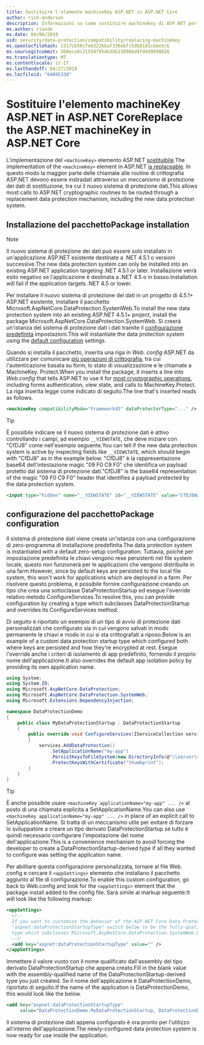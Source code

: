 ```yaml
---
title: Sostituire l'elemento machineKey ASP.NET in ASP.NET Core
author: rick-anderson
description: Informazioni su come sostituire machineKey di ASP.NET per consentire l'uso di un sistema di protezione dati nuovi e più sicuro.
ms.author: riande
ms.date: 04/06/2019
uid: security/data-protection/compatibility/replacing-machinekey
ms.openlocfilehash: 2317cb50cfe63226baf336ebfc5d681d1cebe5c6
ms.sourcegitcommit: 5b0eca8c21550f95de3bb21096bd4fd4d9098026
ms.translationtype: MT
ms.contentlocale: it-IT
ms.lasthandoff: 04/27/2019
ms.locfileid: "64895338"
---
```

# <a name="replace-the-aspnet-machinekey-in-aspnet-core"></a><span data-ttu-id="d0f9a-103">Sostituire l'elemento machineKey ASP.NET in ASP.NET Core</span><span class="sxs-lookup"><span data-stu-id="d0f9a-103">Replace the ASP.NET machineKey in ASP.NET Core</span></span>

<a name="compatibility-replacing-machinekey"></a>

<span data-ttu-id="d0f9a-104">L'implementazione del `<machineKey>` elemento ASP.NET [sostituibile](https://blogs.msdn.microsoft.com/webdev/2012/10/23/cryptographic-improvements-in-asp-net-4-5-pt-2/).</span><span class="sxs-lookup"><span data-stu-id="d0f9a-104">The implementation of the `<machineKey>` element in ASP.NET [is replaceable](https://blogs.msdn.microsoft.com/webdev/2012/10/23/cryptographic-improvements-in-asp-net-4-5-pt-2/).</span></span> <span data-ttu-id="d0f9a-105">In questo modo la maggior parte delle chiamate alle routine di crittografia ASP.NET devono essere instradati attraverso un meccanismo di protezione dei dati di sostituzione, tra cui il nuovo sistema di protezione dati.</span><span class="sxs-lookup"><span data-stu-id="d0f9a-105">This allows most calls to ASP.NET cryptographic routines to be routed through a replacement data protection mechanism, including the new data protection system.</span></span>

## <a name="package-installation"></a><span data-ttu-id="d0f9a-106">Installazione del pacchetto</span><span class="sxs-lookup"><span data-stu-id="d0f9a-106">Package installation</span></span>

> [!NOTE]
> <span data-ttu-id="d0f9a-107">Il nuovo sistema di protezione dei dati può essere solo installato in un'applicazione ASP.NET esistente destinate a .NET 4.5.1 o versioni successive.</span><span class="sxs-lookup"><span data-stu-id="d0f9a-107">The new data protection system can only be installed into an existing ASP.NET application targeting .NET 4.5.1 or later.</span></span> <span data-ttu-id="d0f9a-108">Installazione verrà esito negativo se l'applicazione è destinata a .NET 4.5 o in basso.</span><span class="sxs-lookup"><span data-stu-id="d0f9a-108">Installation will fail if the application targets .NET 4.5 or lower.</span></span>

<span data-ttu-id="d0f9a-109">Per installare il nuovo sistema di protezione dei dati in un progetto di 4.5.1+ ASP.NET esistente, installare il pacchetto Microsoft.AspNetCore.DataProtection.SystemWeb.</span><span class="sxs-lookup"><span data-stu-id="d0f9a-109">To install the new data protection system into an existing ASP.NET 4.5.1+ project, install the package Microsoft.AspNetCore.DataProtection.SystemWeb.</span></span> <span data-ttu-id="d0f9a-110">Si creerà un'istanza del sistema di protezione dati i dati tramite il [configurazione predefinita](xref:security/data-protection/configuration/default-settings) impostazioni.</span><span class="sxs-lookup"><span data-stu-id="d0f9a-110">This will instantiate the data protection system using the [default configuration](xref:security/data-protection/configuration/default-settings) settings.</span></span>

<span data-ttu-id="d0f9a-111">Quando si installa il pacchetto, inserita una riga in *Web. config* ASP.NET da utilizzare per comunicare [più operazioni di crittografia](https://blogs.msdn.microsoft.com/webdev/2012/10/23/cryptographic-improvements-in-asp-net-4-5-pt-2/), tra cui l'autenticazione basata su form, lo stato di visualizzazione e le chiamate a MachineKey. Protect.</span><span class="sxs-lookup"><span data-stu-id="d0f9a-111">When you install the package, it inserts a line into *Web.config* that tells ASP.NET to use it for [most cryptographic operations](https://blogs.msdn.microsoft.com/webdev/2012/10/23/cryptographic-improvements-in-asp-net-4-5-pt-2/), including forms authentication, view state, and calls to MachineKey.Protect.</span></span> <span data-ttu-id="d0f9a-112">La riga inserita legge come indicato di seguito.</span><span class="sxs-lookup"><span data-stu-id="d0f9a-112">The line that's inserted reads as follows.</span></span>

```xml
<machineKey compatibilityMode="Framework45" dataProtectorType="..." />
```

>[!TIP]
> <span data-ttu-id="d0f9a-113">È possibile indicare se il nuovo sistema di protezione dati è attivo controllando i campi, ad esempio `__VIEWSTATE`, che deve iniziare con "CfDJ8" come nell'esempio seguente.</span><span class="sxs-lookup"><span data-stu-id="d0f9a-113">You can tell if the new data protection system is active by inspecting fields like `__VIEWSTATE`, which should begin with "CfDJ8" as in the example below.</span></span> <span data-ttu-id="d0f9a-114">"CfDJ8" è la rappresentazione base64 dell'intestazione magic "09 F0 C9 F0" che identifica un payload protetto dal sistema di protezione dati.</span><span class="sxs-lookup"><span data-stu-id="d0f9a-114">"CfDJ8" is the base64 representation of the magic "09 F0 C9 F0" header that identifies a payload protected by the data protection system.</span></span>

```html
<input type="hidden" name="__VIEWSTATE" id="__VIEWSTATE" value="CfDJ8AWPr2EQPTBGs3L2GCZOpk...">
```

## <a name="package-configuration"></a><span data-ttu-id="d0f9a-115">configurazione del pacchetto</span><span class="sxs-lookup"><span data-stu-id="d0f9a-115">Package configuration</span></span>

<span data-ttu-id="d0f9a-116">Il sistema di protezione dati viene creata un'istanza con una configurazione di zero-programma di installazione predefinita.</span><span class="sxs-lookup"><span data-stu-id="d0f9a-116">The data protection system is instantiated with a default zero-setup configuration.</span></span> <span data-ttu-id="d0f9a-117">Tuttavia, poiché per impostazione predefinita le chiavi vengono rese persistenti nel file system locale, questo non funzionerà per le applicazioni che vengono distribuite in una farm.</span><span class="sxs-lookup"><span data-stu-id="d0f9a-117">However, since by default keys are persisted to the local file system, this won't work for applications which are deployed in a farm.</span></span> <span data-ttu-id="d0f9a-118">Per risolvere questo problema, è possibile fornire configurazione creando un tipo che crea una sottoclasse DataProtectionStartup ed esegue l'override relativo metodo ConfigureServices.</span><span class="sxs-lookup"><span data-stu-id="d0f9a-118">To resolve this, you can provide configuration by creating a type which subclasses DataProtectionStartup and overrides its ConfigureServices method.</span></span>

<span data-ttu-id="d0f9a-119">Di seguito è riportato un esempio di un tipo di avvio di protezione dati personalizzati che configurato sia in cui vengono salvati in modo permanente le chiavi e modo in cui si sta crittografati a riposo.</span><span class="sxs-lookup"><span data-stu-id="d0f9a-119">Below is an example of a custom data protection startup type which configured both where keys are persisted and how they're encrypted at rest.</span></span> <span data-ttu-id="d0f9a-120">Esegue l'override anche i criteri di isolamento di app predefinito, fornendo il proprio nome dell'applicazione.</span><span class="sxs-lookup"><span data-stu-id="d0f9a-120">It also overrides the default app isolation policy by providing its own application name.</span></span>

```csharp
using System;
using System.IO;
using Microsoft.AspNetCore.DataProtection;
using Microsoft.AspNetCore.DataProtection.SystemWeb;
using Microsoft.Extensions.DependencyInjection;

namespace DataProtectionDemo
{
    public class MyDataProtectionStartup : DataProtectionStartup
    {
        public override void ConfigureServices(IServiceCollection services)
        {
            services.AddDataProtection()
                .SetApplicationName("my-app")
                .PersistKeysToFileSystem(new DirectoryInfo(@"\\server\share\myapp-keys\"))
                .ProtectKeysWithCertificate("thumbprint");
        }
    }
}
```

>[!TIP]
> <span data-ttu-id="d0f9a-121">È anche possibile usare `<machineKey applicationName="my-app" ... />` al posto di una chiamata esplicita a SetApplicationName.</span><span class="sxs-lookup"><span data-stu-id="d0f9a-121">You can also use `<machineKey applicationName="my-app" ... />` in place of an explicit call to SetApplicationName.</span></span> <span data-ttu-id="d0f9a-122">Si tratta di un meccanismo utile per evitare di forzare lo sviluppatore a creare un tipo derivato DataProtectionStartup se tutto è quindi necessario configurare l'impostazione del nome dell'applicazione.</span><span class="sxs-lookup"><span data-stu-id="d0f9a-122">This is a convenience mechanism to avoid forcing the developer to create a DataProtectionStartup-derived type if all they wanted to configure was setting the application name.</span></span>

<span data-ttu-id="d0f9a-123">Per abilitare questa configurazione personalizzata, tornare al file Web. config e cercare il `<appSettings>` elemento che installano il pacchetto aggiunto al file di configurazione.</span><span class="sxs-lookup"><span data-stu-id="d0f9a-123">To enable this custom configuration, go back to Web.config and look for the `<appSettings>` element that the package install added to the config file.</span></span> <span data-ttu-id="d0f9a-124">Sarà simile al markup seguente:</span><span class="sxs-lookup"><span data-stu-id="d0f9a-124">It will look like the following markup:</span></span>

```xml
<appSettings>
  <!--
  If you want to customize the behavior of the ASP.NET Core Data Protection stack, set the
  "aspnet:dataProtectionStartupType" switch below to be the fully-qualified name of a
  type which subclasses Microsoft.AspNetCore.DataProtection.SystemWeb.DataProtectionStartup.
  -->
  <add key="aspnet:dataProtectionStartupType" value="" />
</appSettings>
```

<span data-ttu-id="d0f9a-125">Immettere il valore vuoto con il nome qualificato dall'assembly del tipo derivato DataProtectionStartup che appena creato.</span><span class="sxs-lookup"><span data-stu-id="d0f9a-125">Fill in the blank value with the assembly-qualified name of the DataProtectionStartup-derived type you just created.</span></span> <span data-ttu-id="d0f9a-126">Se il nome dell'applicazione è DataProtectionDemo, riportato di seguito.</span><span class="sxs-lookup"><span data-stu-id="d0f9a-126">If the name of the application is DataProtectionDemo, this would look like the below.</span></span>

```xml
<add key="aspnet:dataProtectionStartupType"
     value="DataProtectionDemo.MyDataProtectionStartup, DataProtectionDemo" />
```

<span data-ttu-id="d0f9a-127">Il sistema di protezione dati appena configurato è ora pronto per l'utilizzo all'interno dell'applicazione.</span><span class="sxs-lookup"><span data-stu-id="d0f9a-127">The newly-configured data protection system is now ready for use inside the application.</span></span>
